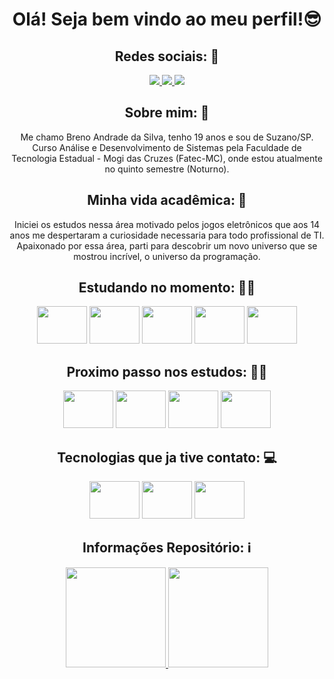 <div align = "center">
  <h1 align = "center"> Olá! Seja bem vindo ao meu perfil!😎 </h1>
  <h2> Redes sociais: 📸</h2>
  <a href="https://www.linkedin.com/in/breno-andrade-dev/" target="_blank">
    <img src="https://img.shields.io/badge/linkedin-%230077B5.svg?style=for-the-badge&logo=linkedin&logoColor=white">
  </a>
  <a href="https://www.instagram.com/bre_nou" target="_blank">
    <img src="https://img.shields.io/badge/Instagram-E4405F?style=for-the-badge&logo=instagram&logoColor=white">
  </a>
  <a href="https://github.com/Breno-Andrade" target="_blank">
    <img src="https://img.shields.io/badge/GitHub-100000?style=for-the-badge&logo=github&logoColor=white" target="_blank">
  </a>
</div>

<div align = "center">
  <h2>Sobre mim: 🤖</h2>
  <p>Me chamo Breno Andrade da Silva, tenho 19 anos e sou de Suzano/SP. Curso Análise e Desenvolvimento de Sistemas pela Faculdade de Tecnologia Estadual - Mogi das Cruzes   (Fatec-MC), onde estou atualmente no quinto semestre (Noturno).</p>
</div>

<div align = "center">
  <h2>Minha vida acadêmica: 📒</h2>
  <p> Iniciei os estudos nessa área motivado pelos jogos eletrônicos que aos 14 anos me despertaram a curiosidade necessaria para todo profissional de TI. Apaixonado por essa área, parti para descobrir um novo universo que se mostrou incrível, o universo da programação.</p>
</div>

<div align = "center">
  <h2>Estudando no momento: 👨‍💻</h2>
  <img height="60" width="80" src="https://cdn.jsdelivr.net/gh/devicons/devicon/icons/html5/html5-original.svg" />
  <img height="60" width="80" src="https://cdn.jsdelivr.net/gh/devicons/devicon/icons/css3/css3-original.svg" />     
  <img height="60" width="80" src="https://cdn.jsdelivr.net/gh/devicons/devicon/icons/javascript/javascript-original.svg" />
  <img height="60" width="80" src="https://cdn.jsdelivr.net/gh/devicons/devicon/icons/git/git-original.svg" />
  <img height="60" width="80" src="https://cdn.jsdelivr.net/gh/devicons/devicon/icons/github/github-original.svg" />
</div>

<div align = "center">
  <h2>Proximo passo nos estudos: 🚶‍♂️</h2>
  <img height="60" width="80" src="https://cdn.jsdelivr.net/gh/devicons/devicon/icons/tailwindcss/tailwindcss-plain.svg" />  
  <img height="60" width="80" src="https://cdn.jsdelivr.net/gh/devicons/devicon/icons/bootstrap/bootstrap-original.svg" />
  <img height="60" width="80" src="https://cdn.jsdelivr.net/gh/devicons/devicon/icons/react/react-original.svg" />
  <img height="60" width="80" src="https://cdn.jsdelivr.net/gh/devicons/devicon/icons/typescript/typescript-original.svg" />
</div>

<div align = "center">
  <h2> Tecnologias que ja tive contato: 💻</h2>
  <img height = "60" width = "80" src="https://cdn.jsdelivr.net/gh/devicons/devicon/icons/java/java-original.svg" />
  <img height = "60" width = "80" src="https://cdn.jsdelivr.net/gh/devicons/devicon/icons/spring/spring-original.svg" />
  <img height = "60" width = "80" src="https://cdn.jsdelivr.net/gh/devicons/devicon/icons/postgresql/postgresql-original.svg" />
</div>

<div align = "center">
  <h2>Informações Repositório: ℹ</h2>
  <a href="https://github.com/Breno-Andrade">
    <img height = "160em" src="https://github-readme-stats.vercel.app/api?username=Breno-Andrade&show_icons=true&theme=dark&include_all_commits=true&count_private=true"/>
    <img height = "160em"	src="https://github-readme-stats.vercel.app/api/top-langs/?username=Breno-Andrade&layout=compact&theme=dark"/>
  </a>
</div>
